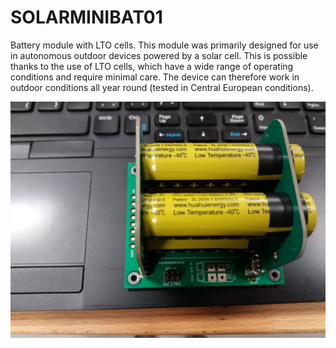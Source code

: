# SOLARMINIBAT01

Battery module with LTO cells. This module was primarily designed for use in autonomous outdoor devices powered by a solar cell. This is possible thanks to the use of LTO cells, which have a wide range of operating conditions and require minimal care. The device can therefore work in outdoor conditions all year round (tested in Central European conditions). 


![](https://raw.githubusercontent.com/mlab-modules/SOLARMINIBAT01/SOLARMINIBAT01A/doc/src/img/IMG_20220821_234056.jpg)
